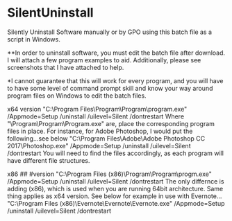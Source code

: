 # SilentUninstall
Silently Uninstall Software manually or by GPO using this batch file as a script in Windows.

**In order to uninstall software, you must edit the batch file after download. I will attach a few program examples to aid.
Additionally, please see screenshots that I have attached to help.

*I cannot guarantee that this will work for every program, and you will have to have some level of command prompt skill and know your way around program files on Windows to edit the batch files.


   x64 version
      "C:\Program Files\Program\Program\program.exe" /Appmode=Setup /uninstall /uilevel=Silent /dontrestart
      Where "\Program\Program\Program.exe" are, place the corresponding program files in place. For instance, for Adobe Photoshop, I would
      put the following...see below
      "C:\Program Files\Adobe\Adobe Photoshop CC 2017\Photoshop.exe" /Appmode=Setup /uninstall /uilevel=Silent /dontrestart
      You will need to find the files accordingly, as each program will have different file structures.
      
   x86 ## #version
      "C:\Program Files (x86)\Program\Program\progm.exe" /Appmode=Setup /uninstall /uilevel=Silent /dontrestart
      The only differnce is adding (x86), which is used when you are running 64bit architecture. Same thing applies as x64 version.
      See below for example in use with Evernote...
      "C:\Program Files (x86)\Evernote\Evernote\Evernote.exe" /Appmode=Setup /uninstall /uilevel=Silent /dontrestart
      
   
